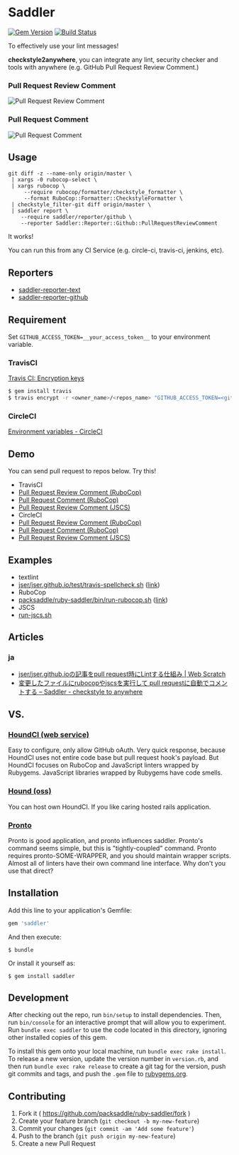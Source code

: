 # Saddler

[![Gem Version](http://img.shields.io/gem/v/saddler.svg?style=flat)](http://badge.fury.io/rb/saddler)
[![Build Status](http://img.shields.io/travis/packsaddle/ruby-saddler/master.svg?style=flat)](https://travis-ci.org/packsaddle/ruby-saddler)

To effectively use your lint messages!

**checkstyle2anywhere**, you can integrate any lint, security checker and tools with anywhere (e.g. GitHub Pull Request Review Comment.)

### Pull Request Review Comment

![Pull Request Review Comment](https://cloud.githubusercontent.com/assets/75448/6392012/842ba6e2-bdff-11e4-84c3-bc180ac199bc.png "Pull Request Review Comment")

### Pull Request Comment

![Pull Request Comment](https://cloud.githubusercontent.com/assets/75448/6392013/892d1e5a-bdff-11e4-8ffb-f8ca93507662.png "Pull Request Comment")

## Usage

```
git diff -z --name-only origin/master \
 | xargs -0 rubocop-select \
 | xargs rubocop \
     --require rubocop/formatter/checkstyle_formatter \
     --format RuboCop::Formatter::CheckstyleFormatter \
 | checkstyle_filter-git diff origin/master \
 | saddler report \
    --require saddler/reporter/github \
    --reporter Saddler::Reporter::Github::PullRequestReviewComment
```

It works!

You can run this from any CI Service (e.g. circle-ci, travis-ci, jenkins, etc).

## Reporters

* [saddler-reporter-text](https://github.com/packsaddle/ruby-saddler-reporter-text)
* [saddler-reporter-github](https://github.com/packsaddle/ruby-saddler-reporter-github)

## Requirement

Set `GITHUB_ACCESS_TOKEN=__your_access_token__` to your environment variable.

### TravisCI

[Travis CI: Encryption keys](http://docs.travis-ci.com/user/encryption-keys/)

```bash
$ gem install travis
$ travis encrypt -r <owner_name>/<repos_name> "GITHUB_ACCESS_TOKEN=<github_token>"
```

### CircleCI

[Environment variables - CircleCI](https://circleci.com/docs/environment-variables)

## Demo
You can send pull request to repos below. Try this!

* TravisCI
 * [Pull Request Review Comment (RuboCop)](https://github.com/packsaddle/example-travis_ci-pull_request_review)
 * [Pull Request Comment (RuboCop)](https://github.com/packsaddle/example-travis_ci-pull_request)
 * [Pull Request Review Comment (JSCS)](https://github.com/packsaddle/example-travis_ci-pull_request_review-jscs)
* CircleCI
 * [Pull Request Review Comment (RuboCop)](https://github.com/packsaddle/example-circle_ci-pull_request_review)
 * [Pull Request Comment (RuboCop)](https://github.com/packsaddle/example-circle_ci-pull_request)
 * [Pull Request Review Comment (JSCS)](https://github.com/packsaddle/example-circle_ci-pull_request_review-jscs)

## Examples

* textlint
 * [jser/jser.github.io/test/travis-spellcheck.sh](./example/travis-spellcheck.sh) ([link](https://github.com/jser/jser.github.io/blob/6df31731656e0ebf04f84b92e5ae3d98096214b7/test/travis-spellcheck.sh))
* RuboCop
 * [packsaddle/ruby-saddler/bin/run-rubocop.sh](./example/run-rubocop.sh) ([link](https://github.com/packsaddle/ruby-saddler/blob/f0abab9d0c43a0a062c1f062000680a49ddb27a2/bin/run-rubocop.sh))
* JSCS
 * [run-jscs.sh](./example/run-jscs.sh)

## Articles

### ja

* [jser/jser.github.ioの記事をpull request時にLintする仕組み | Web Scratch](http://efcl.info/2015/03/04/linting-article/)
* [変更したファイルにrubocopやjscsを実行して pull requestに自動でコメントする – Saddler - checkstyle to anywhere](http://packsaddle.org/articles/saddler-overview/)

## VS.

### [HoundCI (web service)](https://houndci.com/)

Easy to configure, only allow GitHub oAuth.
Very quick response,
because HoundCI uses not entire code base but pull request hook's payload.
But HoundCI focuses on RuboCop and JavaScript linters wrapped by Rubygems.
JavaScript libraries wrapped by Rubygems have code smells.

### [Hound (oss)](https://github.com/thoughtbot/hound)

You can host own HoundCI.
If you like caring hosted rails application.

### [Pronto](https://github.com/mmozuras/pronto)

Pronto is good application, and pronto influences saddler.
Pronto's command seems simple, but this is "tightly-coupled" command.
Pronto requires pronto-SOME-WRAPPER, and you should maintain wrapper scripts.
Almost all of linters have their own command line interface.
Why don't you use that direct?

## Installation

Add this line to your application's Gemfile:

```ruby
gem 'saddler'
```

And then execute:

    $ bundle

Or install it yourself as:

    $ gem install saddler

## Development

After checking out the repo, run `bin/setup` to install dependencies. Then, run `bin/console` for an interactive prompt that will allow you to experiment. Run `bundle exec saddler` to use the code located in this directory, ignoring other installed copies of this gem.

To install this gem onto your local machine, run `bundle exec rake install`. To release a new version, update the version number in `version.rb`, and then run `bundle exec rake release` to create a git tag for the version, push git commits and tags, and push the `.gem` file to [rubygems.org](https://rubygems.org).

## Contributing

1. Fork it ( https://github.com/packsaddle/ruby-saddler/fork )
2. Create your feature branch (`git checkout -b my-new-feature`)
3. Commit your changes (`git commit -am 'Add some feature'`)
4. Push to the branch (`git push origin my-new-feature`)
5. Create a new Pull Request

